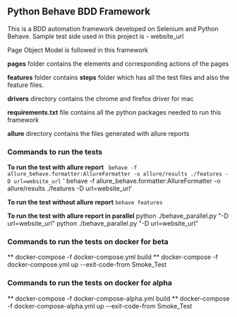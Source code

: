 ## **Python Behave BDD Framework**

This is a BDD automation framework developed on Selenium and Python Behave.
Sample test side used in this project is - website_url

Page Object Model is followed in this framework

**pages** folder contains the elements and corresponding actions of the pages

**features** folder contains **steps** folder which has all the test files and also the feature files.

**drivers** directory contains the chrome and firefox driver for mac

**requirements.txt** file contains all the python packages needed to run this framework

**allure** directory contains the files generated with allure reports

### **Commands to run the tests**

**To run the test with allure report**
` behave -f allure_behave.formatter:AllureFormatter -o allure/results ./features -D url=website_url`
' behave -f allure_behave.formatter:AllureFormatter -o allure/results ./features -D url=website_url'

**To run the test without allure report** 
`behave features`

**To run the test with allure report in parallel**
  python ./behave_parallel.py "-D url=website_url" 
  python ./behave_parallel.py "-D url=website_url"


### **Commands to run the tests on docker for beta**
** docker-compose -f docker-compose.yml build
** docker-compose -f docker-compose.yml up --exit-code-from Smoke_Test

### **Commands to run the tests on docker for alpha**
** docker-compose -f docker-compose-alpha.yml build
** docker-compose -f docker-compose-alpha.yml up --exit-code-from Smoke_Test